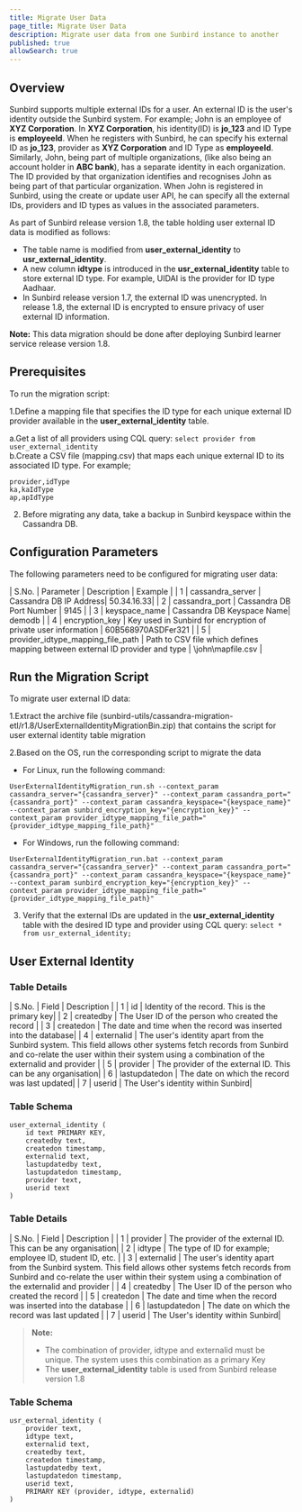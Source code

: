 ```yaml
---
title: Migrate User Data 
page_title: Migrate User Data 
description: Migrate user data from one Sunbird instance to another 
published: true
allowSearch: true
---
```


## Overview

Sunbird supports multiple external IDs for a user. An external ID is the user's identity outside the Sunbird system. For example; John is an employee of **XYZ Corporation**.  In **XYZ Corporation**, his identity(ID) is **jo_123** and ID Type is **employeeId**. 
When he registers with Sunbird, he can specify his external ID as  **jo_123**, provider as **XYZ Corporation** and ID Type as **employeeId**. Similarly, John, being part of multiple organizations, (like also being an account holder in **ABC bank**), has a separate identity in each organization. The ID provided by that organization identifies and recognises John as being part of that particular organization. When John is registered in Sunbird, using the create or update user API, he can specify all the external IDs, providers and ID types as values in the associated parameters.

As part of Sunbird release version 1.8, the table holding user external ID data is modified as follows:  

* The table name is modified from **user_external_identity** to **usr_external_identity**. 
* A new column **idtype** is introduced in the **usr_external_identity** table to store external ID type. For example, UIDAI is the provider for ID type Aadhaar.
* In Sunbird release version 1.7, the external ID was unencrypted. In release 1.8, the external ID is encrypted to ensure privacy of user external ID information.

**Note:** This data migration should be done after deploying Sunbird learner service release version 1.8. 

## Prerequisites

To run the migration script:

1.Define a mapping file that specifies the ID type for each unique external ID provider available in the **user_external_identity** table.

a.Get a list of all providers using CQL query: `select provider from user_external_identity`    
b.Create a CSV file (mapping.csv) that maps each unique external ID to its associated ID type. For example;
 ```
 provider,idType
 ka,kaIdType
 ap,apIdType
 ```

2. Before migrating any data, take a backup in Sunbird keyspace within the Cassandra DB.

## Configuration Parameters
The following parameters need to be configured for migrating user data:   

| S.No. | Parameter | Description | Example |
| 1 | cassandra_server | Cassandra DB IP Address| 50.34.16.33|
| 2 | cassandra_port | Cassandra DB Port Number | 9145 |
| 3 | keyspace_name  | Cassandra DB Keyspace Name| demodb |
| 4 | encryption_key | Key used in Sunbird for encryption of private user information | 60B568970ASDFer321 |
| 5 | provider_idtype_mapping_file_path | Path to CSV file which defines mapping between external ID provider and type | \john\mapfile.csv |

## Run the Migration Script

To migrate user external ID data: 

1.Extract the archive file (sunbird-utils/cassandra-migration-etl/r1.8/UserExternalIdentityMigrationBin.zip) that contains the script for user external identity table migration

2.Based on the OS, run the corresponding script to migrate the data
 
- For Linux, run the following command:

```UserExternalIdentityMigration_run.sh --context_param cassandra_server="{cassandra_server}" --context_param cassandra_port="{cassandra_port}" --context_param cassandra_keyspace="{keyspace_name}" --context_param sunbird_encryption_key="{encryption_key}" --context_param provider_idtype_mapping_file_path="{provider_idtype_mapping_file_path}"```

- For Windows, run the following command:

```UserExternalIdentityMigration_run.bat --context_param cassandra_server="{cassandra_server}" --context_param cassandra_port="{cassandra_port}" --context_param cassandra_keyspace="{keyspace_name}" --context_param sunbird_encryption_key="{encryption_key}" --context_param provider_idtype_mapping_file_path="{provider_idtype_mapping_file_path}"```

3. Verify that the external IDs are updated in the **usr_external_identity** table with the desired ID type and provider using CQL query: `select * from usr_external_identity;`


## User External Identity 

### Table Details  

| S.No. | Field | Description |
| 1 | id | Identity of the record. This is the primary key|
| 2 | createdby | The User ID of the person who created the record |
| 3 | createdon  | The date and time when the record was inserted into the database|
| 4 | externalid | The user's identity apart from the Sunbird system. This field allows other systems fetch records from Sunbird and co-relate the user within their system using a combination of the externalid and provider |
| 5 | provider | The provider of the external ID. This can be any organisation|
| 6 | lastupdatedon | The date on which the record was last updated|
| 7 | userid | The User's identity within Sunbird|

### Table Schema 

```
user_external_identity (
    id text PRIMARY KEY,
    createdby text,
    createdon timestamp,
    externalid text,
    lastupdatedby text,
    lastupdatedon timestamp,
    provider text,
    userid text
)
```

### Table Details

| S.No. | Field | Description |
| 1 | provider | The provider of the external ID. This can be any organisation|
| 2 | idtype | The type of ID for example; employee ID, student ID, etc. |
| 3 | externalid  | The user's identity apart from the Sunbird system. This field allows other systems fetch records from Sunbird and co-relate the user within their system using a combination of the externalid and provider |
| 4 | createdby | The User ID of the person who created the record |
| 5 | createdon | The date and time when the record was inserted into the database |
| 6 | lastupdatedon | The date on which the record was last updated |
| 7 | userid | The User's identity within Sunbird|

>**Note:** 
> * The combination of provider, idtype and externalid must be unique. The system uses this combination as a primary Key
> * The **user_external_identity** table is used from Sunbird release version 1.8


### Table Schema 

```
usr_external_identity (
    provider text,
    idtype text,
    externalid text,
    createdby text,
    createdon timestamp,
    lastupdatedby text,
    lastupdatedon timestamp,
    userid text,
    PRIMARY KEY (provider, idtype, externalid)
)
```
